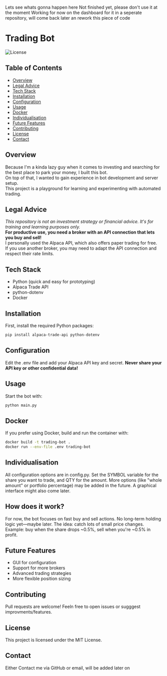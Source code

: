 Lets see whats gonna happen here
Not finished yet, please don't use it at the moment 
Working for now on the dashboard for it in a seperate repository, will come back later an rework this piece of code 

# Trading Bot

![License](https://img.shields.io/badge/license-MIT-blue.svg)

## Table of Contents
- [Overview](#overview)
- [Legal Advice](#legal-advice)
- [Tech Stack](#tech-stack)
- [Installation](#installation)
- [Configuration](#configuration)
- [Usage](#usage)
- [Docker](#docker)
- [Individualisation](#individualisation)
- [Future Features](#future-features)
- [Contributing](#contributing)
- [License](#license)
- [Contact](#contact)

## Overview
Because I'm a kinda lazy guy when it comes to investing and searching for the best place to park your money, I built 
this bot.  
On top of that, I wanted to gain experience in bot development and server setup.  
This project is a playground for learning and experimenting with automated trading.

## Legal Advice
_This repository is not an investment strategy or financial advice. It's for training and learning purposes only._  
**For productive use, you need a broker with an API connection that lets you buy and sell!**  
I personally used the Alpaca API, which also offers paper trading for free.  
If you use another broker, you may need to adapt the API connection and respect their rate limits.

## Tech Stack
- Python (quick and easy for prototyping)
- Alpaca Trade API
- python-dotenv
- Docker

## Installation

First, install the required Python packages:

```bash
pip install alpaca-trade-api python-dotenv
```

## Configuration
Edit the .env file and add your Alpaca API key and secret. 
**Never share your API key or other confidential data!**

## Usage
Start the bot with:

```bash
python main.py
```

## Docker
If you prefer using Docker, build and run the container with:

```bash
docker build -t trading-bot .
docker run --env-file .env trading-bot
```

## Individualisation
All configuration options are in config.py. Set the SYMBOL variable for the share you want to trade, and QTY for the 
amount. More options (like "whole amount" or portfolio percentage) may be added in the future. A graphical interface 
might also come later.

## How does it work?
For now, the bot focuses on fast buy and sell actions. No long-term holding logic yet—maybe later. The idea: catch lots 
of small price changes. Example: buy when the share drops ~0.5%, sell when you're ~0.5% in profit.

## Future Features
- GUI for configuration
- Support for more brokers
- Advanced trading strategies
- More flexible position sizing

## Contributing
Pull requests are welcome!
Feeln free to open issues or sugggest improvments/features.

## License
This project is licensed under the MIT License.

## Contact
Either Contact me via GitHub or email, will be added later on
